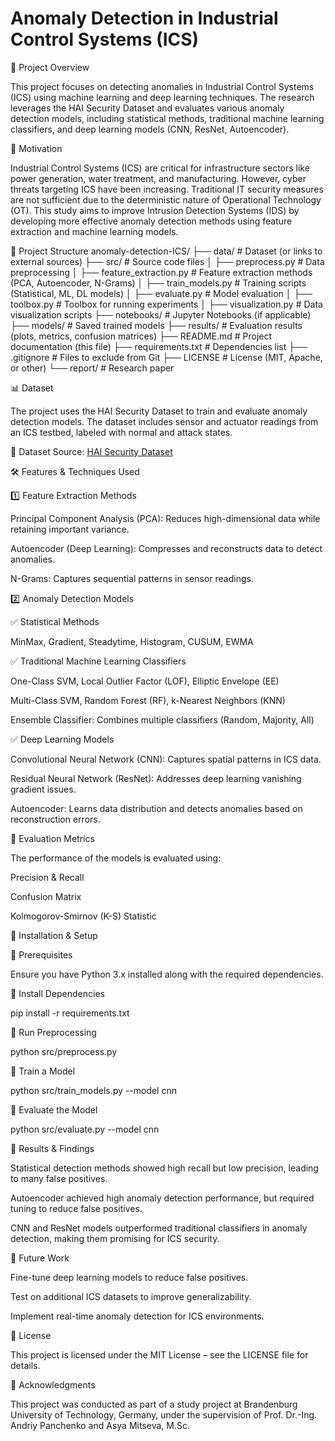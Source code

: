 # Anomaly Detection in Industrial Control Systems (ICS)

📌 Project Overview

This project focuses on detecting anomalies in Industrial Control Systems (ICS) using machine learning and deep learning techniques. The research leverages the HAI Security Dataset and evaluates various anomaly detection models, including statistical methods, traditional machine learning classifiers, and deep learning models (CNN, ResNet, Autoencoder).

🎯 Motivation

Industrial Control Systems (ICS) are critical for infrastructure sectors like power generation, water treatment, and manufacturing. However, cyber threats targeting ICS have been increasing. Traditional IT security measures are not sufficient due to the deterministic nature of Operational Technology (OT). This study aims to improve Intrusion Detection Systems (IDS) by developing more effective anomaly detection methods using feature extraction and machine learning models.

📂 Project Structure
anomaly-detection-ICS/
├── data/                 # Dataset (or links to external sources)
├── src/                  # Source code files
│   ├── preprocess.py     # Data preprocessing
│   ├── feature_extraction.py  # Feature extraction methods (PCA, Autoencoder, N-Grams)
│   ├── train_models.py   # Training scripts (Statistical, ML, DL models)
│   ├── evaluate.py       # Model evaluation
│   ├── toolbox.py        # Toolbox for running experiments
│   ├── visualization.py  # Data visualization scripts
├── notebooks/            # Jupyter Notebooks (if applicable)
├── models/               # Saved trained models
├── results/              # Evaluation results (plots, metrics, confusion matrices)
├── README.md             # Project documentation (this file)
├── requirements.txt      # Dependencies list
├── .gitignore            # Files to exclude from Git
├── LICENSE               # License (MIT, Apache, or other)
└── report/               # Research paper

📊 Dataset

The project uses the HAI Security Dataset to train and evaluate anomaly detection models. The dataset includes sensor and actuator readings from an ICS testbed, labeled with normal and attack states.

🔗 Dataset Source: [HAI Security Dataset](https://github.com/icsdataset/hai#hai-dataset)

🛠️ Features & Techniques Used

1️⃣ Feature Extraction Methods

Principal Component Analysis (PCA): Reduces high-dimensional data while retaining important variance.

Autoencoder (Deep Learning): Compresses and reconstructs data to detect anomalies.

N-Grams: Captures sequential patterns in sensor readings.

2️⃣ Anomaly Detection Models

✅ Statistical Methods

MinMax, Gradient, Steadytime, Histogram, CUSUM, EWMA

✅ Traditional Machine Learning Classifiers

One-Class SVM, Local Outlier Factor (LOF), Elliptic Envelope (EE)

Multi-Class SVM, Random Forest (RF), k-Nearest Neighbors (KNN)

Ensemble Classifier: Combines multiple classifiers (Random, Majority, All)

✅ Deep Learning Models

Convolutional Neural Network (CNN): Captures spatial patterns in ICS data.

Residual Neural Network (ResNet): Addresses deep learning vanishing gradient issues.

Autoencoder: Learns data distribution and detects anomalies based on reconstruction errors.

🔬 Evaluation Metrics

The performance of the models is evaluated using:

Precision & Recall

Confusion Matrix

Kolmogorov-Smirnov (K-S) Statistic

🚀 Installation & Setup

🔹 Prerequisites

Ensure you have Python 3.x installed along with the required dependencies.

🔹 Install Dependencies

pip install -r requirements.txt

🔹 Run Preprocessing

python src/preprocess.py

🔹 Train a Model

python src/train_models.py --model cnn

🔹 Evaluate the Model

python src/evaluate.py --model cnn

📌 Results & Findings

Statistical detection methods showed high recall but low precision, leading to many false positives.

Autoencoder achieved high anomaly detection performance, but required tuning to reduce false positives.

CNN and ResNet models outperformed traditional classifiers in anomaly detection, making them promising for ICS security.

📝 Future Work

Fine-tune deep learning models to reduce false positives.

Test on additional ICS datasets to improve generalizability.

Implement real-time anomaly detection for ICS environments.

📜 License

This project is licensed under the MIT License – see the LICENSE file for details.

🙌 Acknowledgments

This project was conducted as part of a study project at Brandenburg University of Technology, Germany, under the supervision of Prof. Dr.-Ing. Andriy Panchenko and Asya Mitseva, M.Sc.
